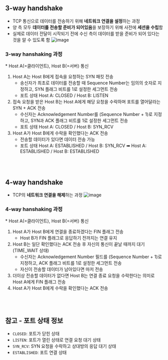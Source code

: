## **3-way handshake**
-   TCP 통신으로 데이터를 전송하기 위해 **네트워크 연결을 설정**하는 과정
-   양 측 모두 **데이터를 전송할 준비가 되어있음**을 보장하기 위해 사전에 **세션을 수립**함
-   실제로 데이터 전달이 시작되기 전에 수신 측이 데이터를 받을 준비가 되어 있다는 것을 알 수 있도록 함
![image](https://user-images.githubusercontent.com/64777557/216231718-f19e8dc2-e3b2-45f8-b49f-a279de688c0c.png)​
### **3-way hanshaking 과정**

\* Host A(=클라이언트), Host B(=서버) 통신

1.  Host A는 Host B에게 접속을 요청하는 SYN 패킷 전송
    -   송신자가 최초로 데이터를 전송할 때 Sequence Number는 임의의 숫자로 지정하고, SYN 플래그 비트를 1로 설정한 세그먼트 전송
    -   포트 상태 Host A: CLOSED / Host B: LISTEN
2.  접속 요청을 받은 Host B는 Host A에게 해당 요청을 수락하며 포트를 열어달라는 SYN + ACK 전송
    -   수신자는 Acknowledgement Number를 (Sequence Number + 1)로 지정하고, SYN과 ACK 플래그 비트를 1로 설정한 세그먼트 전송
    -   포트 상태 Host A: CLOSED / Host B: SYN\_RCV
3.  Host A가 Host B에게 수락을 확인했다는 ACK 전송
    -   전송할 데이터가 있다면 데이터 전송 가능
    -   포트 상태 Host A: ESTABLISHED / Host B: SYN\_RCV ➡ Host A: ESTABLISHED / Host B: ESTABLISHED

</br></br>

## **4-way handshake**
-   TCP의 **네트워크 연결을 해제**하는 과정
![image](https://user-images.githubusercontent.com/64777557/216233605-45969790-43d2-497b-b61e-f442448dacd2.png)​
### **4-way hanshaking 과정**

\* Host A(=클라이언트), Host B(=서버) 통신

1.  Host A가 Host B에게 연결을 종료하겠다는 FIN 플래그 전송
    -   Host B가 FIN 플래그로 응답하기 전까지는 연결 유지
2.  Host B는 일단 확인했다는 ACK 전송 후 자신의 통신이 끝날 때까지 대기 (TIME\_WAIT 상태)
    -   수신자는 Acknowledgement Number 필드를 (Sequence Number + 1)로 지정하고, ACK 플래그 비트를 1로 설정한 세그먼트 전송
    -   자신이 전송할 데이터가 남아있다면 마저 전송
3.  더이상 전송할 데이터가 없다면 Host B는 연결 종료 요청을 수락한다는 의미로 Host A에게 FIN 플래그 전송
4.  Host A가 Host B에게 수락을 확인했다는 ACK 전송

</br></br>

## **참고 - 포트 상태 정보**
-   `CLOSED`: 포트가 닫힌 상태
-   `LISTEN`: 포트가 열린 상태로 연결 요청 대기 상태
-   `SYN_RCV`: SYN 요청을 수락하고 상대방의 응답 대기 상태
-   `ESTABLISHED`: 포트 연결 상태
